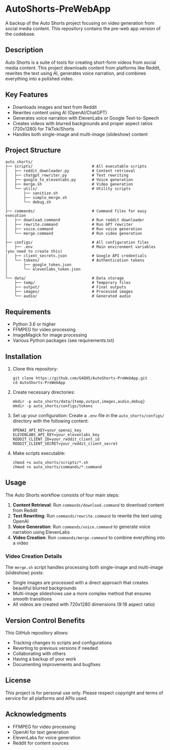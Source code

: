 # AutoShorts-PreWebApp

A backup of the Auto Shorts project focusing on video generation from social media content. This repository contains the pre-web app version of the codebase.

## Description

Auto Shorts is a suite of tools for creating short-form videos from social media content. This project downloads content from platforms like Reddit, rewrites the text using AI, generates voice narration, and combines everything into a polished video.

## Key Features

- Downloads images and text from Reddit
- Rewrites content using AI (OpenAI/ChatGPT)
- Generates voice narration with ElevenLabs or Google Text-to-Speech
- Creates videos with blurred backgrounds and proper aspect ratios (720x1280) for TikTok/Shorts
- Handles both single-image and multi-image (slideshow) content

## Project Structure

```
auto_shorts/
├── scripts/                          # All executable scripts
│   ├── reddit_downloader.py          # Content retrieval 
│   ├── chatgpt_rewriter.py           # Text rewriting
│   ├── google_to_elevenlabs.py       # Voice generation
│   ├── merge.sh                      # Video generation
│   └── utils/                        # Utility scripts
│       ├── sanitize.sh
│       ├── simple_merge.sh
│       └── debug.sh
│
├── commands/                         # Command files for easy execution
│   ├── download.command              # Run reddit downloader
│   ├── rewrite.command               # Run GPT rewriter
│   ├── voice.command                 # Run voice generation
│   └── merge.command                 # Run video generation
│
├── configs/                          # All configuration files
│   ├── .env                          # Main environment variables (you need to create this)
│   ├── client_secrets.json           # Google API credentials
│   └── tokens/                       # Authentication tokens
│       ├── google_token.json
│       └── elevenlabs_token.json
│
└── data/                             # Data storage
    ├── temp/                         # Temporary files
    ├── output/                       # Final outputs
    ├── images/                       # Processed images
    └── audio/                        # Generated audio
```

## Requirements

- Python 3.6 or higher
- FFMPEG for video processing
- ImageMagick for image processing
- Various Python packages (see requirements.txt)

## Installation

1. Clone this repository:
   ```
   git clone https://github.com/G4Q95/AutoShorts-PreWebApp.git
   cd AutoShorts-PreWebApp
   ```

2. Create necessary directories:
   ```
   mkdir -p auto_shorts/data/{temp,output,images,audio,debug}
   mkdir -p auto_shorts/configs/tokens
   ```

3. Set up your configuration:
   Create a `.env` file in the `auto_shorts/configs/` directory with the following content:
   ```
   OPENAI_API_KEY=your_openai_key
   ELEVENLABS_API_KEY=your_elevenlabs_key
   REDDIT_CLIENT_ID=your_reddit_client_id
   REDDIT_CLIENT_SECRET=your_reddit_client_secret
   ```

4. Make scripts executable:
   ```
   chmod +x auto_shorts/scripts/*.sh
   chmod +x auto_shorts/commands/*.command
   ```

## Usage

The Auto Shorts workflow consists of four main steps:

1. **Content Retrieval**: Run `commands/download.command` to download content from Reddit
2. **Text Rewriting**: Run `commands/rewrite.command` to rewrite the text using OpenAI
3. **Voice Generation**: Run `commands/voice.command` to generate voice narration using ElevenLabs
4. **Video Creation**: Run `commands/merge.command` to combine everything into a video

### Video Creation Details

The `merge.sh` script handles processing both single-image and multi-image (slideshow) posts:

- Single images are processed with a direct approach that creates beautiful blurred backgrounds
- Multi-image slideshows use a more complex method that ensures smooth transitions
- All videos are created with 720x1280 dimensions (9:16 aspect ratio)

## Version Control Benefits

This GitHub repository allows:
- Tracking changes to scripts and configurations
- Reverting to previous versions if needed
- Collaborating with others
- Having a backup of your work
- Documenting improvements and bugfixes

## License

This project is for personal use only. Please respect copyright and terms of service for all platforms and APIs used.

## Acknowledgments

- FFMPEG for video processing
- OpenAI for text generation
- ElevenLabs for voice generation
- Reddit for content sources